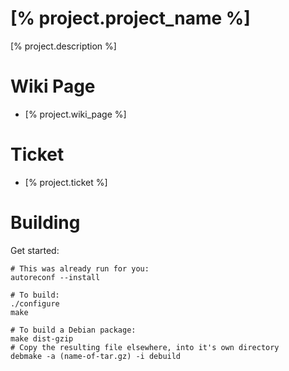 # [% project.project_name %]

[% project.description %]

# Wiki Page

* [% project.wiki_page %]

# Ticket

* [% project.ticket %]

# Building
Get started:

```
# This was already run for you:
autoreconf --install
```

```
# To build:
./configure
make
```

```
# To build a Debian package:
make dist-gzip
# Copy the resulting file elsewhere, into it's own directory
debmake -a (name-of-tar.gz) -i debuild
```


